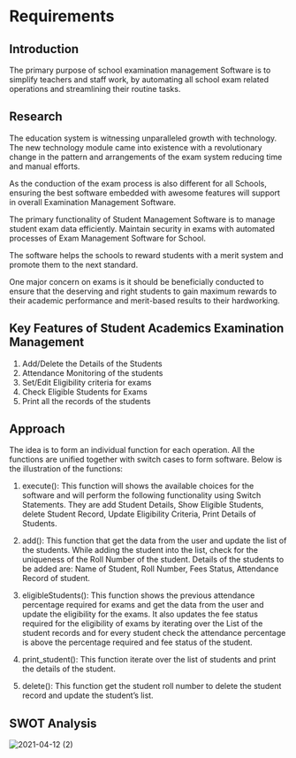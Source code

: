 # Requirements 
 ## Introduction
 The primary purpose of school examination management Software is to simplify teachers and staff work, by automating all school exam related operations and streamlining their routine tasks.

## Research 
The education system is witnessing unparalleled growth with technology. The new technology module came into existence with a revolutionary change in the pattern and arrangements of the exam system reducing time and manual efforts.

As the conduction of the exam process is also different for all Schools, ensuring the best software embedded with awesome features will support in overall Examination Management Software.

The primary functionality of Student Management Software is to manage student exam data efficiently. Maintain security in exams with automated processes of Exam Management Software for School.

The software helps the schools to reward students with a merit system and promote them to the next standard.

One major concern on exams is it should be beneficially conducted to ensure that the deserving and right students to gain maximum rewards to their academic performance and merit-based results to their hardworking.

## Key Features of Student Academics Examination Management
1. Add/Delete the Details of the Students
2. Attendance Monitoring of the students
3. Set/Edit Eligibility criteria for exams
4. Check Eligible Students for Exams
5. Print all the records of the students

## Approach 
The idea is to form an individual function for each operation. All the functions are unified together with switch cases to form software. Below is the illustration of the functions:
1. execute(): This function will shows the available choices for the software and will perform the following functionality using Switch Statements.
They are add Student Details, Show Eligible Students, delete Student Record, Update Eligibility Criteria, Print Details of Students.

2. add(): This function that get the data from the user and update the list of the students. While adding the student into the list, check for the uniqueness of the Roll Number of the student. Details of the students to be added are: Name of Student, Roll Number, Fees Status, Attendance Record of student.

3. eligibleStudents(): This function shows the previous attendance percentage required for exams and get the data from the user and update the eligibility for the exams. It also updates the fee status required for the eligibility of exams by iterating over the List of the student records and for every student check the attendance percentage is above the percentage required and fee status of the student.

4. print_student(): This function iterate over the list of students and print the details of the student.

5. delete(): This function get the student roll number to delete the student record and update the student’s list.

## SWOT Analysis

![2021-04-12 (2)](https://user-images.githubusercontent.com/65846052/114367236-e1786f00-9b99-11eb-8a94-cdcde636d16a.png)

